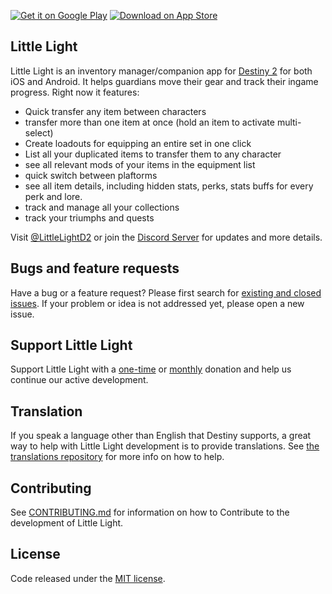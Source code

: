 
[![Get it on Google Play](https://littlelightfordestiny.github.io/app-badges/playstore.png)](https://play.google.com/store/apps/details?id=me.markezine.luzinha)
[![Download on App Store](https://littlelightfordestiny.github.io/app-badges/appstore.png)](https://itunes.apple.com/us/app/little-light-for-destiny-2/id1373037254?mt=8)


## Little Light
Little Light is an inventory manager/companion app for [Destiny 2](http://destinythegame.com/) for both iOS and Android. It helps guardians move their gear and track their ingame progress.
Right now it features:
* Quick transfer any item between characters
* transfer more than one item at once (hold an item to activate multi-select)
* Create loadouts for equipping an entire set in one click
* List all your duplicated items to transfer them to any character
* see all relevant mods of your items in the equipment list
* quick switch between plaftorms
* see all item details, including hidden stats, perks, stats buffs for every perk and lore.
* track and manage all your collections
* track your triumphs and quests

Visit [@LittleLightD2](http://twitter.com/LittleLightD2) or join the [Discord Server](https://discord.gg/dTKhBD) for updates and more details.

## Bugs and feature requests
Have a bug or a feature request? Please first search for [existing and closed issues](https://github.com/LittleLightForDestiny/LittleLight/issues). If your problem or idea is not addressed yet, please open a new issue.

## Support Little Light
Support Little Light with a [one-time](https://ko-fi.com/littlelight) or [monthly](https://www.patreon.com/littlelightD2) donation and help us continue our active development.

## Translation
If you speak a language other than English that Destiny supports, a great way to help with Little Light development is to provide translations. See [the translations repository](https://github.com/LittleLightForDestiny/LittleLightTranslations) for more info on how to help.

## Contributing

See [CONTRIBUTING.md](https://github.com/LittleLightForDestiny/littlelight/blob/master/docs/CONTRIBUTING.md) for information on how to Contribute to the development of Little Light.

## License
Code released under the [MIT license](http://choosealicense.com/licenses/mit/).
